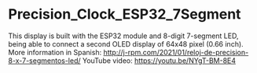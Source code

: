 # Precision_Clock_ESP32_7Segment
This display is built with the ESP32 module and 8-digit 7-segment LED, being able to connect a second OLED display of 64x48 pixel (0.66 inch).
More information in Spanish: http://j-rpm.com/2021/01/reloj-de-precision-8-x-7-segmentos-led/
YouTube video: https://youtu.be/NYgT-BM-8E4
